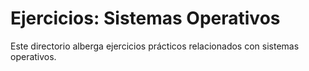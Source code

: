 # Ejercicios: Sistemas Operativos

Este directorio alberga ejercicios prácticos relacionados con sistemas operativos.
